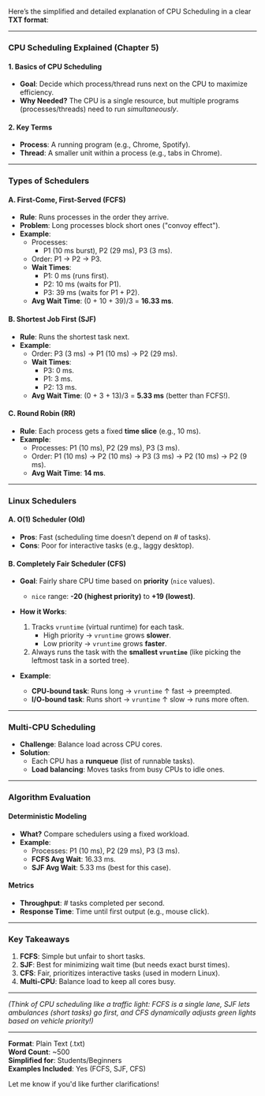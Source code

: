 Here’s the simplified and detailed explanation of CPU Scheduling in a clear **TXT format**:

---

### **CPU Scheduling Explained (Chapter 5)**  

#### **1. Basics of CPU Scheduling**  
- **Goal**: Decide which process/thread runs next on the CPU to maximize efficiency.  
- **Why Needed?** The CPU is a single resource, but multiple programs (processes/threads) need to run *simultaneously*.  

#### **2. Key Terms**  
- **Process**: A running program (e.g., Chrome, Spotify).  
- **Thread**: A smaller unit within a process (e.g., tabs in Chrome).  

---

### **Types of Schedulers**  

#### **A. First-Come, First-Served (FCFS)**  
- **Rule**: Runs processes in the order they arrive.  
- **Problem**: Long processes block short ones ("convoy effect").  
- **Example**:  
  - Processes:  
    - P1 (10 ms burst), P2 (29 ms), P3 (3 ms).  
  - Order: P1 → P2 → P3.  
  - **Wait Times**:  
    - P1: 0 ms (runs first).  
    - P2: 10 ms (waits for P1).  
    - P3: 39 ms (waits for P1 + P2).  
  - **Avg Wait Time**: (0 + 10 + 39)/3 = **16.33 ms**.  

#### **B. Shortest Job First (SJF)**  
- **Rule**: Runs the shortest task next.  
- **Example**:  
  - Order: P3 (3 ms) → P1 (10 ms) → P2 (29 ms).  
  - **Wait Times**:  
    - P3: 0 ms.  
    - P1: 3 ms.  
    - P2: 13 ms.  
  - **Avg Wait Time**: (0 + 3 + 13)/3 = **5.33 ms** (better than FCFS!).  

#### **C. Round Robin (RR)**  
- **Rule**: Each process gets a fixed **time slice** (e.g., 10 ms).  
- **Example**:  
  - Processes: P1 (10 ms), P2 (29 ms), P3 (3 ms).  
  - Order: P1 (10 ms) → P2 (10 ms) → P3 (3 ms) → P2 (10 ms) → P2 (9 ms).  
  - **Avg Wait Time**: **14 ms**.  

---

### **Linux Schedulers**  

#### **A. O(1) Scheduler (Old)**  
- **Pros**: Fast (scheduling time doesn’t depend on # of tasks).  
- **Cons**: Poor for interactive tasks (e.g., laggy desktop).  

#### **B. Completely Fair Scheduler (CFS)**  
- **Goal**: Fairly share CPU time based on **priority** (`nice` values).  
  - `nice` range: **-20 (highest priority)** to **+19 (lowest)**.  
- **How it Works**:  
  1. Tracks `vruntime` (virtual runtime) for each task.  
     - High priority → `vruntime` grows **slower**.  
     - Low priority → `vruntime` grows **faster**.  
  2. Always runs the task with the **smallest `vruntime`** (like picking the leftmost task in a sorted tree).  

- **Example**:  
  - **CPU-bound task**: Runs long → `vruntime` ↑ fast → preempted.  
  - **I/O-bound task**: Runs short → `vruntime` ↑ slow → runs more often.  

---

### **Multi-CPU Scheduling**  
- **Challenge**: Balance load across CPU cores.  
- **Solution**:  
  - Each CPU has a **runqueue** (list of runnable tasks).  
  - **Load balancing**: Moves tasks from busy CPUs to idle ones.  

---

### **Algorithm Evaluation**  

#### **Deterministic Modeling**  
- **What?** Compare schedulers using a fixed workload.  
- **Example**:  
  - Processes: P1 (10 ms), P2 (29 ms), P3 (3 ms).  
  - **FCFS Avg Wait**: 16.33 ms.  
  - **SJF Avg Wait**: 5.33 ms (best for this case).  

#### **Metrics**  
- **Throughput**: # tasks completed per second.  
- **Response Time**: Time until first output (e.g., mouse click).  

---

### **Key Takeaways**  
1. **FCFS**: Simple but unfair to short tasks.  
2. **SJF**: Best for minimizing wait time (but needs exact burst times).  
3. **CFS**: Fair, prioritizes interactive tasks (used in modern Linux).  
4. **Multi-CPU**: Balance load to keep all cores busy.  

--- 

*(Think of CPU scheduling like a traffic light: FCFS is a single lane, SJF lets ambulances (short tasks) go first, and CFS dynamically adjusts green lights based on vehicle priority!)*  

--- 

**Format**: Plain Text (.txt)  
**Word Count**: ~500  
**Simplified for**: Students/Beginners  
**Examples Included**: Yes (FCFS, SJF, CFS)  

Let me know if you'd like further clarifications!
